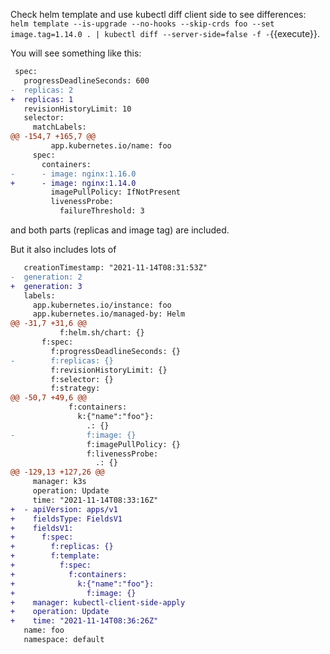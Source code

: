 Check helm template and use kubectl diff client side to see differences: `helm template --is-upgrade --no-hooks --skip-crds foo --set image.tag=1.14.0 . | kubectl diff --server-side=false -f -`{{execute}}.

You will see something like this:

```diff
 spec:
   progressDeadlineSeconds: 600
-  replicas: 2
+  replicas: 1
   revisionHistoryLimit: 10
   selector:
     matchLabels:
@@ -154,7 +165,7 @@
         app.kubernetes.io/name: foo
     spec:
       containers:
-      - image: nginx:1.16.0
+      - image: nginx:1.14.0
         imagePullPolicy: IfNotPresent
         livenessProbe:
           failureThreshold: 3
```

and both parts (replicas and image tag) are included.

But it also includes lots of

```diff
   creationTimestamp: "2021-11-14T08:31:53Z"
-  generation: 2
+  generation: 3
   labels:
     app.kubernetes.io/instance: foo
     app.kubernetes.io/managed-by: Helm
@@ -31,7 +31,6 @@
           f:helm.sh/chart: {}
       f:spec:
         f:progressDeadlineSeconds: {}
-        f:replicas: {}
         f:revisionHistoryLimit: {}
         f:selector: {}
         f:strategy:
@@ -50,7 +49,6 @@
             f:containers:
               k:{"name":"foo"}:
                 .: {}
-                f:image: {}
                 f:imagePullPolicy: {}
                 f:livenessProbe:
                   .: {}
@@ -129,13 +127,26 @@
     manager: k3s
     operation: Update
     time: "2021-11-14T08:33:16Z"
+  - apiVersion: apps/v1
+    fieldsType: FieldsV1
+    fieldsV1:
+      f:spec:
+        f:replicas: {}
+        f:template:
+          f:spec:
+            f:containers:
+              k:{"name":"foo"}:
+                f:image: {}
+    manager: kubectl-client-side-apply
+    operation: Update
+    time: "2021-11-14T08:36:26Z"
   name: foo
   namespace: default

```
